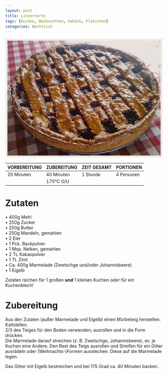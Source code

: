 ```yaml
---
layout: post
title: Linzertorte
tags: [Kuchen, Weihnachten, Gebäck, Plätzchen]
categories: Nachtisch
---
```



![Linzertorte](/assets/images/Linzer.jpg)

| VORBEREITUNG | ZUBEREITUNG | ZEIT GESAMT | PORTIONEN |
|--------------|--------------|--------------|--------------|
| 20 Minuten | 40 Minuten | 1 Stunde | 4 Personen |
|| 175°C O/U |||

# Zutaten
•	400g Mehl  
•	250g Zucker  
•	250g Butter  
•	250g Mandeln, gemahlen  
•	2 Eier  
•	1 Pck. Backpulver  
•	1 Msp. Nelken, gemahlen  
•	2 TL Kakaopulver  
•	1 TL Zimt  
•	Ca. 400g Marmelade
  (Zwetschge und/oder Johannisbeere)  
•	1 Eigelb  

Zutaten reichen für 1 großen **und** 1 kleinen Kuchen *oder* für ein Kuchenblech!


# Zubereitung
Aus den Zutaten (außer Marmelade und Eigelb) einen Mürbeteig herstellen. Kaltstellen.   
2/3 des Teiges für den Boden verwenden; ausrollen und in die Form drücken.   
Die Marmelade darauf streichen (z. B. Zwetschge, Johannisbeere), ev. je Kuchen eine Andere. 
Den Rest des Teigs ausrollen und Streifen für ein Gitter ausrädeln oder (Weihnachts-)Formen ausstechen. 
Diese auf die Marmelade legen.   

Das Gitter mit Eigelb bestreichen und bei 175 Grad ca. 40 Minuten backen.

    
